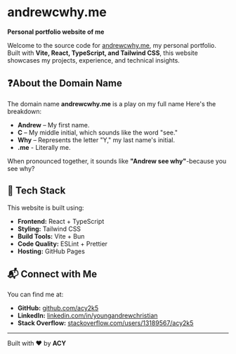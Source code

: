 # andrewcwhy.me

**Personal portfolio website of me**  

Welcome to the source code for [andrewcwhy.me](https://andrewcwhy.me), my personal portfolio. Built with **Vite, React, TypeScript, and Tailwind CSS**, this website showcases my projects, experience, and technical insights.

## ❓About the Domain Name
The domain name **andrewcwhy.me** is a play on my full name Here's the breakdown:
- **Andrew** – My first name.
- **C** – My middle initial, which sounds like the word "see."
- **Why** – Represents the letter "Y," my last name's initial.
- **.me** - Literally me.

When pronounced together, it sounds like **"Andrew see why"**-because you see why?

## 🚀 Tech Stack
This website is built using:
- **Frontend:** React + TypeScript  
- **Styling:** Tailwind CSS 
- **Build Tools:** Vite + Bun
- **Code Quality:** ESLint + Prettier  
- **Hosting:** GitHub Pages  

## 📬 Connect with Me
You can find me at:
- **GitHub:** [github.com/acy2k5](https://github.com/acy2k5)  
- **LinkedIn:** [linkedin.com/in/youngandrewchristian](https://www.linkedin.com/in/youngandrewchristian)  
- **Stack Overflow:** [stackoverflow.com/users/13189567/acy2k5](https://stackoverflow.com/users/13189567/acy2k5)

---

Built with ❤️ by **ACY**
